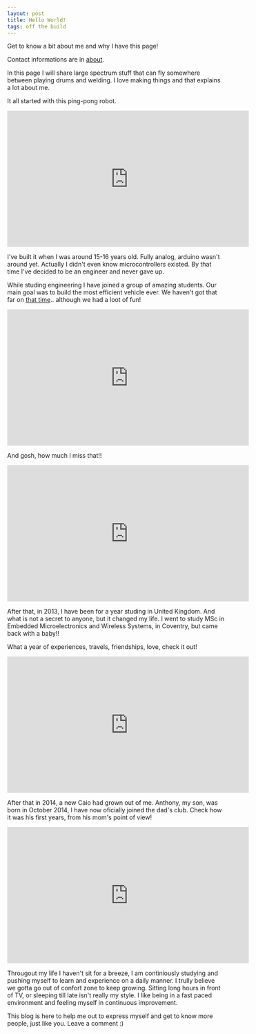 ```yaml
---
layout: post
title: Hello World!
tags: off the build
---
```


Get to know a bit about me and why I have this page!

Contact informations are in [about](/about).

In this page I will share large spectrum stuff that can fly somewhere between playing drums and welding. I love making things and that explains a lot about me.

It all started with this ping-pong robot.

<iframe width="560" height="315" src="https://www.youtube.com/embed/CWbX_GTN66Y" frameborder="0" allow="autoplay; encrypted-media" allowfullscreen></iframe>

I've built it when I was around 15-16 years old. Fully analog, arduino wasn't around yet. Actually I didn't even know microcontrollers existed. By that time I've decided to be an engineer and never gave up.

While studing engineering I have joined a group of amazing students. Our main goal was to build the most efficient vehicle ever. We haven't got that far on [that time](http://noticias.ufsc.br/2012/04/equipe-ufsc-de-eficiencia-energetica-conquista-setimo-lugar-na-shell-eco-marathon-nos-eua/).. although we had a loot of fun!

<iframe width="560" height="315" src="https://www.youtube.com/embed/N2eOHBMtf1o" frameborder="0" allow="autoplay; encrypted-media" allowfullscreen></iframe>

And gosh, how much I miss that!!

<iframe width="560" height="315" src="https://www.youtube.com/embed/m8JuFD3g-Pc" frameborder="0" allow="autoplay; encrypted-media" allowfullscreen></iframe>


After that, in 2013, I have been for a year studing in United Kingdom. And what is not a secret to anyone, but it changed my life. I went to study MSc in Embedded Microelectronics and Wireless Systems, in Coventry, but came back with a baby!!

What a year of experiences, travels, friendships, love, check it out!

<iframe width="560" height="315" src="https://www.youtube.com/embed/yQ-PQTPhuQg" frameborder="0" allow="autoplay; encrypted-media" allowfullscreen></iframe>

After that in 2014, a new Caio had grown out of me. Anthony, my son, was born in October 2014, I have now oficially joined the dad's club. Check how it was his first years, from his mom's point of view!

<iframe width="560" height="315" src="https://www.youtube.com/embed/zLOtbMmuwJs" frameborder="0" allow="autoplay; encrypted-media" allowfullscreen></iframe>

Througout my life I haven't sit for a breeze, I am continiously studying and pushing myself to learn and experience on a daily manner. I trully believe we gotta go out of confort zone to keep growing. Sitting long hours in front of TV, or sleeping till late isn't really my style. I like being in a fast paced environment and feeling myself in continuous improvement.

This blog is here to help me out to express myself and get to know more people, just like you. Leave a comment :)



